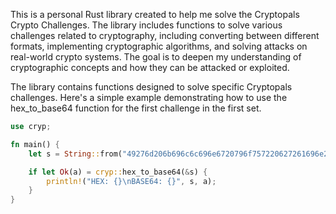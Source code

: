 

This is a personal Rust library created to help me solve the Cryptopals Crypto Challenges. The library includes functions to solve various challenges related to cryptography, including converting between different formats, implementing cryptographic algorithms, and solving attacks on real-world crypto systems. The goal is to deepen my understanding of cryptographic concepts and how they can be attacked or exploited.


The library contains functions designed to solve specific Cryptopals challenges. Here's a simple example demonstrating how to use the hex_to_base64 function for the first challenge in the first set.

```Rust
use cryp;

fn main() {
    let s = String::from("49276d206b696c6c696e6720796f757220627261696e206c696b65206120706f69736f6e6f7573206d757368726f6f6d");

    if let Ok(a) = cryp::hex_to_base64(&s) {
        println!("HEX: {}\nBASE64: {}", s, a);
    }
}
```
